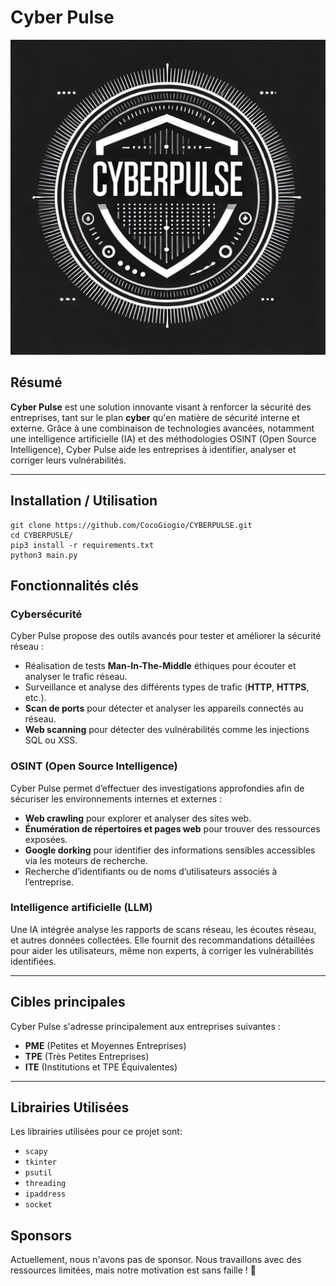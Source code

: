 # **Cyber Pulse**

![Cyber Pulse Logo](/static/cyber_pulse_logo.png "Cyber Pulse Logo")

## **Résumé**
**Cyber Pulse** est une solution innovante visant à renforcer la sécurité des entreprises, tant sur le plan **cyber** qu'en matière de sécurité interne et externe. Grâce à une combinaison de technologies avancées, notamment une intelligence artificielle (IA) et des méthodologies OSINT (Open Source Intelligence), Cyber Pulse aide les entreprises à identifier, analyser et corriger leurs vulnérabilités.

---

## **Installation / Utilisation**
```
git clone https://github.com/CocoGiogio/CYBERPULSE.git
cd CYBERPUSLE/
pip3 install -r requirements.txt
python3 main.py
```

## **Fonctionnalités clés**

### **Cybersécurité**
Cyber Pulse propose des outils avancés pour tester et améliorer la sécurité réseau :  
- Réalisation de tests **Man-In-The-Middle** éthiques pour écouter et analyser le trafic réseau.  
- Surveillance et analyse des différents types de trafic (**HTTP**, **HTTPS**, etc.).  
- **Scan de ports** pour détecter et analyser les appareils connectés au réseau.  
- **Web scanning** pour détecter des vulnérabilités comme les injections SQL ou XSS.  

### **OSINT (Open Source Intelligence)**
Cyber Pulse permet d’effectuer des investigations approfondies afin de sécuriser les environnements internes et externes :  
- **Web crawling** pour explorer et analyser des sites web.  
- **Énumération de répertoires et pages web** pour trouver des ressources exposées.  
- **Google dorking** pour identifier des informations sensibles accessibles via les moteurs de recherche.  
- Recherche d’identifiants ou de noms d’utilisateurs associés à l’entreprise.  

### **Intelligence artificielle (LLM)**
Une IA intégrée analyse les rapports de scans réseau, les écoutes réseau, et autres données collectées. Elle fournit des recommandations détaillées pour aider les utilisateurs, même non experts, à corriger les vulnérabilités identifiées.

---

## **Cibles principales**
Cyber Pulse s'adresse principalement aux entreprises suivantes :  
- **PME** (Petites et Moyennes Entreprises)  
- **TPE** (Très Petites Entreprises)  
- **ITE** (Institutions et TPE Équivalentes)  

---

## **Librairies Utilisées**
Les librairies utilisées pour ce projet sont:
- `scapy`
- `tkinter`
- `psutil`
- `threading`
- `ipaddress`
- `socket`

## **Sponsors**
Actuellement, nous n'avons pas de sponsor. Nous travaillons avec des ressources limitées, mais notre motivation est sans faille ! 🙁

